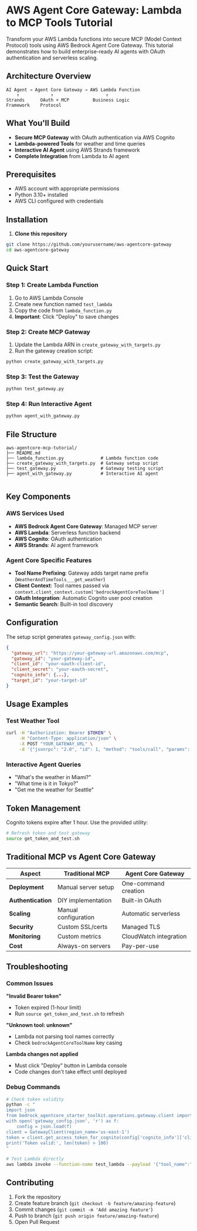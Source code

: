 # AWS Agent Core Gateway: Lambda to MCP Tools Tutorial

Transform your AWS Lambda functions into secure MCP (Model Context Protocol) tools using AWS Bedrock Agent Core Gateway. This tutorial demonstrates how to build enterprise-ready AI agents with OAuth authentication and serverless scaling.

## Architecture Overview

```
AI Agent → Agent Core Gateway → AWS Lambda Function
    ↑            ↑                    ↑
Strands      OAuth + MCP         Business Logic
Framework    Protocol
```

## What You'll Build

- **Secure MCP Gateway** with OAuth authentication via AWS Cognito
- **Lambda-powered Tools** for weather and time queries
- **Interactive AI Agent** using AWS Strands framework
- **Complete Integration** from Lambda to AI agent

## Prerequisites

- AWS account with appropriate permissions
- Python 3.10+ installed
- AWS CLI configured with credentials

## Installation

1. **Clone this repository**
```bash
git clone https://github.com/yourusername/aws-agentcore-gateway
cd aws-agentcore-gateway
```

## Quick Start

### Step 1: Create Lambda Function

1. Go to AWS Lambda Console
2. Create new function named `test_lambda`
3. Copy the code from `lambda_function.py`
4. **Important**: Click "Deploy" to save changes

### Step 2: Create MCP Gateway

1. Update the Lambda ARN in `create_gateway_with_targets.py`
2. Run the gateway creation script:
```bash
python create_gateway_with_targets.py
```

### Step 3: Test the Gateway

```bash
python test_gateway.py
```

### Step 4: Run Interactive Agent

```bash
python agent_with_gateway.py
```

## File Structure

```
aws-agentcore-mcp-tutorial/
├── README.md
├── lambda_function.py              # Lambda function code
├── create_gateway_with_targets.py  # Gateway setup script
├── test_gateway.py                 # Gateway testing script
├── agent_with_gateway.py           # Interactive AI agent


```

## Key Components

### AWS Services Used

- **AWS Bedrock Agent Core Gateway**: Managed MCP server
- **AWS Lambda**: Serverless function backend
- **AWS Cognito**: OAuth authentication
- **AWS Strands**: AI agent framework

### Agent Core Specific Features

- **Tool Name Prefixing**: Gateway adds target name prefix (`WeatherAndTimeTools___get_weather`)
- **Client Context**: Tool names passed via `context.client_context.custom['bedrockAgentCoreToolName']`
- **OAuth Integration**: Automatic Cognito user pool creation
- **Semantic Search**: Built-in tool discovery

## Configuration

The setup script generates `gateway_config.json` with:

```json
{
  "gateway_url": "https://your-gateway-url.amazonaws.com/mcp",
  "gateway_id": "your-gateway-id",
  "client_id": "your-oauth-client-id",
  "client_secret": "your-oauth-secret",
  "cognito_info": {...},
  "target_id": "your-target-id"
}
```

## Usage Examples

### Test Weather Tool
```bash
curl -H "Authorization: Bearer $TOKEN" \
     -H "Content-Type: application/json" \
     -X POST "YOUR_GATEWAY_URL" \
     -d '{"jsonrpc": "2.0", "id": 1, "method": "tools/call", "params": {"name": "WeatherAndTimeTools___get_weather", "arguments": {"location": "Boston"}}}'
```

### Interactive Agent Queries
- "What's the weather in Miami?"
- "What time is it in Tokyo?"
- "Get me the weather for Seattle"

## Token Management

Cognito tokens expire after 1 hour. Use the provided utility:

```bash
# Refresh token and test gateway
source get_token_and_test.sh
```

## Traditional MCP vs Agent Core Gateway

| Aspect | Traditional MCP | Agent Core Gateway |
|--------|----------------|-------------------|
| **Deployment** | Manual server setup | One-command creation |
| **Authentication** | DIY implementation | Built-in OAuth |
| **Scaling** | Manual configuration | Automatic serverless |
| **Security** | Custom SSL/certs | Managed TLS |
| **Monitoring** | Custom metrics | CloudWatch integration |
| **Cost** | Always-on servers | Pay-per-use |

## Troubleshooting

### Common Issues

**"Invalid Bearer token"**
- Token expired (1-hour limit)
- Run `source get_token_and_test.sh` to refresh

**"Unknown tool: unknown"**
- Lambda not parsing tool names correctly
- Check `bedrockAgentCoreToolName` key casing

**Lambda changes not applied**
- Must click "Deploy" button in Lambda console
- Code changes don't take effect until deployed

### Debug Commands

```bash
# Check token validity
python -c "
import json
from bedrock_agentcore_starter_toolkit.operations.gateway.client import GatewayClient
with open('gateway_config.json', 'r') as f:
    config = json.load(f)
client = GatewayClient(region_name='us-east-1')
token = client.get_access_token_for_cognito(config['cognito_info']['client_info'])
print('Token valid:', len(token) > 100)
"

# Test Lambda directly
aws lambda invoke --function-name test_lambda --payload '{"tool_name":"get_weather","location":"Boston"}' response.json
```

## Contributing

1. Fork the repository
2. Create feature branch (`git checkout -b feature/amazing-feature`)
3. Commit changes (`git commit -m 'Add amazing feature'`)
4. Push to branch (`git push origin feature/amazing-feature`)
5. Open Pull Request
